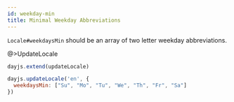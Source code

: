 ```yaml
---
id: weekday-min
title: Minimal Weekday Abbreviations
---
```


`Locale#weekdaysMin` should be an array of two letter weekday abbreviations.

@>UpdateLocale

```js
dayjs.extend(updateLocale)

dayjs.updateLocale('en', {
  weekdaysMin: ["Su", "Mo", "Tu", "We", "Th", "Fr", "Sa"]
})
```
